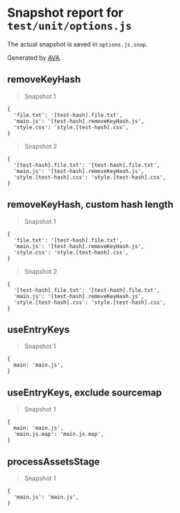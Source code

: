 # Snapshot report for `test/unit/options.js`

The actual snapshot is saved in `options.js.snap`.

Generated by [AVA](https://avajs.dev).

## removeKeyHash

> Snapshot 1

    {
      'file.txt': '[test-hash].file.txt',
      'main.js': '[test-hash].removeKeyHash.js',
      'style.css': 'style.[test-hash].css',
    }

> Snapshot 2

    {
      '[test-hash].file.txt': '[test-hash].file.txt',
      'main.js': '[test-hash].removeKeyHash.js',
      'style.[test-hash].css': 'style.[test-hash].css',
    }

## removeKeyHash, custom hash length

> Snapshot 1

    {
      'file.txt': '[test-hash].file.txt',
      'main.js': '[test-hash].removeKeyHash.js',
      'style.css': 'style.[test-hash].css',
    }

> Snapshot 2

    {
      '[test-hash].file.txt': '[test-hash].file.txt',
      'main.js': '[test-hash].removeKeyHash.js',
      'style.[test-hash].css': 'style.[test-hash].css',
    }

## useEntryKeys

> Snapshot 1

    {
      main: 'main.js',
    }

## useEntryKeys, exclude sourcemap

> Snapshot 1

    {
      main: 'main.js',
      'main.js.map': 'main.js.map',
    }

## processAssetsStage

> Snapshot 1

    {
      'main.js': 'main.js',
    }
